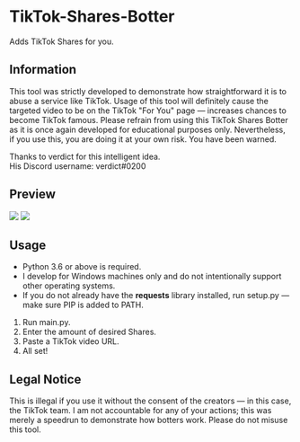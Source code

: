 # TikTok-Shares-Botter
Adds TikTok Shares for you.

## Information
This tool was strictly developed to demonstrate how straightforward it is to abuse a service like TikTok. Usage of this tool will definitely cause the targeted video to be on the TikTok "For You" page — increases chances to become TikTok famous. Please refrain from using this TikTok Shares Botter as it is once again developed for educational purposes only. Nevertheless, if you use this, you are doing it at your own risk. You have been warned.

Thanks to verdict for this intelligent idea.<br/>
His Discord username: verdict#0200

## Preview
![](https://i.imgur.com/63NTRvx.png)
![](https://i.imgur.com/tGdzqXa.png)

## Usage
- Python 3.6 or above is required.
- I develop for Windows machines only and do not intentionally support other operating systems.
- If you do not already have the **requests** library installed, run setup.py — make sure PIP is added to PATH.
1. Run main.py.
2. Enter the amount of desired Shares.
3. Paste a TikTok video URL.
4. All set!

## Legal Notice
This is illegal if you use it without the consent of the creators — in this case, the TikTok team. I am not accountable for any of your actions; this was merely a speedrun to demonstrate how botters work. Please do not misuse this tool.
